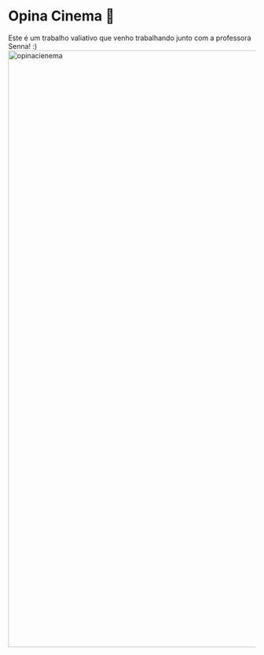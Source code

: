 # Opina Cinema 🍿
Este é um trabalho valiativo que venho trabalhando junto com a professora Senna! :)
<img width="1213" alt="opinacienema" src="https://github.com/luabrunetti/OpinaCinema/assets/162700949/0aad78f0-2757-4797-9103-01546ed8dc48">
